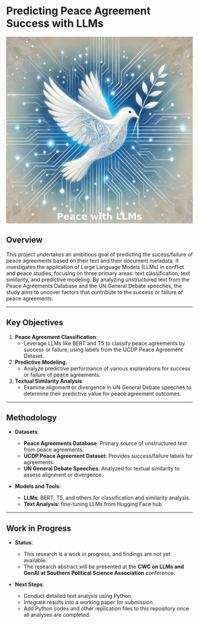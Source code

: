 # **Predicting Peace Agreement Success with LLMs**

![Peace with LLMs Banner](peacewithLLMs.png)

## **Overview**  
This project undertakes an ambitious goal of predicting the sucess/failure of peace agreements based on their text and their document metadata. It investigates the application of Large Language Models (LLMs) in conflict and peace studies, focusing on three primary areas: text classification, text similarity, and predictive modeling. By analyzing unstructured text from the Peace Agreements Database and the UN General Debate speeches, the study aims to uncover factors that contribute to the success or failure of peace agreements.  

---

## **Key Objectives**  
1. **Peace Agreement Classification**:  
   - Leverage LLMs like BERT and T5 to classify peace agreements by success or failure, using labels from the UCDP Peace Agreement Dataset.
2. **Predictive Modeling**:  
   - Analyze predictive performance of various explanations for success or failure of peace agreements.
3. **Textual Similarity Analysis**:  
   - Examine alignment or divergence in UN General Debate speeches to determine their predictive value for peace agreement outcomes.

---

## **Methodology**  
- **Datasets**:  
  - **Peace Agreements Database**: Primary source of unstructured text from peace agreements.
  - **UCDP Peace Agreement Dataset**: Provides success/failure labels for agreements.
  - **UN General Debate Speeches**: Analyzed for textual similarity to assess alignment or divergence.  

- **Models and Tools**:  
  - **LLMs**: BERT, T5, and others for classification and similarity analysis.  
  - **Text Analysis**: fine-tuning LLMs from Hugging Face hub

---

## **Work in Progress**  
- **Status**:  
  - This research is a work in progress, and findings are not yet available.  
  - The research abstract will be presented at the **CWC on LLMs and GenAI at Southern Political Science Association** conference.  

- **Next Steps**:  
  - Conduct detailed text analysis using Python.  
  - Integrate results into a working paper for submission.  
  - Add Python codes and other replication files to this repository once all analyses are completed.
